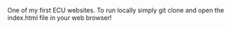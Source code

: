 One of my first ECU websites. To run locally simply git clone and open the index.html file in your web browser! 
